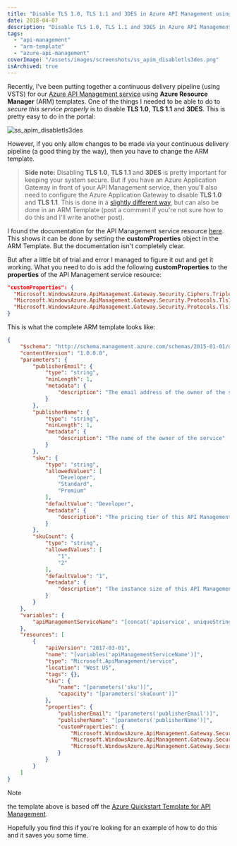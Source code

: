 ```yaml
---
title: "Disable TLS 1.0, TLS 1.1 and 3DES in Azure API Management using an ARM Template"
date: 2018-04-07
description: "Disable TLS 1.0, TLS 1.1 and 3DES in Azure API Management using an ARM Template"
tags:
  - "api-management"
  - "arm-template"
  - "azure-api-management"
coverImage: "/assets/images/screenshots/ss_apim_disabletls3des.png"
isArchived: true
---
```


Recently, I've been putting together a continuous delivery pipeline (using VSTS) for our [Azure API Management service](https://azure.microsoft.com/en-us/services/api-management/) using **Azure Resource Manager** (ARM) templates. One of the things I needed to be able to do to _secure this service properly_ is to disable **TLS 1.0**, **TLS 1.1** and **3DES**. This is pretty easy to do in the portal:

![ss_apim_disabletls3des](/assets/images/screenshots/ss_apim_disabletls3des.png)

However, if you only allow changes to be made via your continuous delivery pipeline (a good thing by the way), then you have to change the ARM template.

> **Side note:** Disabling **TLS 1.0**, **TLS 1.1** and **3DES** is pretty important for keeping your system secure. But if you have an Azure Application Gateway in front of your API Management service, then you'll also need to configure the Azure Application Gateway to disable **TLS 1.0** and **TLS 1.1**. This is done in a [slightly different way](https://docs.microsoft.com/en-us/azure/application-gateway/application-gateway-ssl-policy-overview), but can also be done in an ARM Template (post a comment if you're not sure how to do this and I'll write another post).

I found the documentation for the API Management service resource [here](https://docs.microsoft.com/en-us/azure/templates/microsoft.apimanagement/service). This shows it can be done by setting the **customProperties** object in the ARM Template. But the documentation isn't completely clear.

But after a little bit of trial and error I managed to figure it out and get it working. What you need to do is add the following **customProperties** to the **properties** of the API Management service resource:

```json
"customProperties": {
  "Microsoft.WindowsAzure.ApiManagement.Gateway.Security.Ciphers.TripleDes168": "false",
  "Microsoft.WindowsAzure.ApiManagement.Gateway.Security.Protocols.Tls11": "false",
  "Microsoft.WindowsAzure.ApiManagement.Gateway.Security.Protocols.Tls10": "false"
}
```

This is what the complete ARM template looks like:

```json
{
    "$schema": "http://schema.management.azure.com/schemas/2015-01-01/deploymentTemplate.json#",
    "contentVersion": "1.0.0.0",
    "parameters": {
        "publisherEmail": {
            "type": "string",
            "minLength": 1,
            "metadata": {
                "description": "The email address of the owner of the service"
            }
        },
        "publisherName": {
            "type": "string",
            "minLength": 1,
            "metadata": {
                "description": "The name of the owner of the service"
            }
        },
        "sku": {
            "type": "string",
            "allowedValues": [
                "Developer",
                "Standard",
                "Premium"
            ],
            "defaultValue": "Developer",
            "metadata": {
                "description": "The pricing tier of this API Management service"
            }
        },
        "skuCount": {
            "type": "string",
            "allowedValues": [
                "1",
                "2"
            ],
            "defaultValue": "1",
            "metadata": {
                "description": "The instance size of this API Management service."
            }
        }
    },
    "variables": {
        "apiManagementServiceName": "[concat('apiservice', uniqueString(resourceGroup().id))]"
    },
    "resources": [
        {
            "apiVersion": "2017-03-01",
            "name": "[variables('apiManagementServiceName')]",
            "type": "Microsoft.ApiManagement/service",
            "location": "West US",
            "tags": {},
            "sku": {
                "name": "[parameters('sku')]",
                "capacity": "[parameters('skuCount')]"
            },
            "properties": {
                "publisherEmail": "[parameters('publisherEmail')]",
                "publisherName": "[parameters('publisherName')]",
                "customProperties": {
                    "Microsoft.WindowsAzure.ApiManagement.Gateway.Security.Ciphers.TripleDes168": "false",
                    "Microsoft.WindowsAzure.ApiManagement.Gateway.Security.Protocols.Tls11": "false",
                    "Microsoft.WindowsAzure.ApiManagement.Gateway.Security.Protocols.Tls10": "false"
                }
            }
        }
    ]
}
```

> [!NOTE]
> the template above is based off the [Azure Quickstart Template for API Management](https://github.com/Azure/azure-quickstart-templates/blob/master/101-azure-api-management-create/azuredeploy.json).

Hopefully you find this if you're looking for an example of how to do this and it saves you some time.
